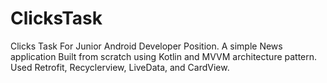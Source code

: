 # ClicksTask
Clicks Task For Junior Android Developer Position. A simple News application Built from scratch using Kotlin and MVVM architecture pattern. Used Retrofit, Recyclerview, LiveData, and CardView.
